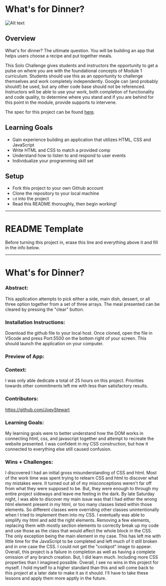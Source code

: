 # What's for Dinner?
![Alt text](Whats-for-Dinner.gif)
## Overview

What's for dinner? The ultimate question. You will be building an app that helps users choose a recipe and put together meals. 

This Solo Challenge gives students and instructors the opportunity to get a pulse on where you are with the foundational concepts of Module 1 curriculum. Students should use this as an opportunity to challenge themselves and work completely independently. Google can (and probably should!) be used, but any other code base should not be referenced. Instructors will be able to use your work, both completion of functionality and code quality, to determine where you stand and if you are behind for this point in the module, provide supports to intervene.

The spec for this project can be found [here](https://frontend.turing.edu/projects/module-1/dinner.html). 

## Learning Goals

- Gain experience building an application that utilizes HTML, CSS and JavaScript
- Write HTML and CSS to match a provided comp
- Understand how to listen to and respond to user events
- Individualize your programming skill set

## Setup

- Fork this project to your own Github account
- Clone the repository to your local machine
- `cd` into the project
- Read this README thoroughly, then begin working!

______________________________________________________  
# README Template  
Before turning this project in, erase this line and everything above it and fill in the info below.  
______________________________________________________  

# What's for Dinner? 

### Abstract:
This application attempts to pick either a side, main dish, dessert, or all three option together from a set of three arrays. The meal presented can be cleared by pressing the "clear" button. 

### Installation Instructions:
Download the github file to your local host. Once cloned, open the file in VScode and press Port:5500 on the bottom right of your screen. This should launch the application on your computer. 

### Preview of App:
[//]: <> (Provide ONE gif or screenshot of your application - choose the "coolest" piece of functionality to show off.)

### Context:
I was only able dedicate a total of 25 hours on this project. Priorities towards other commitments left me with less than satisfactory results.

### Contributors:
https://github.com/JoeyStewart

### Learning Goals:
My learning goals were to better understand how the DOM works in connecting html, css, and javascript together and attempt to recreate the website presented. I was confident in my CSS construction, but how it connected to everything else still caused confusion. 

### Wins + Challenges:
I discovered I had an initial gross misunderstanding of CSS and html. Most of the work time was spent trying to relearn CSS and html to discover what my mistakes were. It turned out all of my misconceptions weren't far off from what they were supposed to be. But, they were enough to through my entire project sideways and leave me feeling in the dark. By late Saturday night, I was able to discover my main issue was that I had either the wrong html element present in my html, or too many classes listed within those elements. So different classes were overriding other classes unintentionally when I tried to implement them into my CSS. I eventually was able to simplify my html and add the right elements. Removing a few elements, replacing them with mostly section elements to correctly break up my code and use those as the class that would affect the whole block in the CSS. The only exception being the main element in my case. This has left me with little time for the JavaScript to be completed and left much of it still broken and in one case the CSS. I could not get the "cookpot" image to appear. Overall, this project is a failure in completion as well as having a complete omission of any branch creation. But, I did learn much. Including more CSS properties than I imagined possible. Overall, I see no wins in this project for myself. I hold myself to a higher standard than this and will come back to this project at a later date to make it as it should. I'll have to take these lessons and apply them more apptly in the future.  
